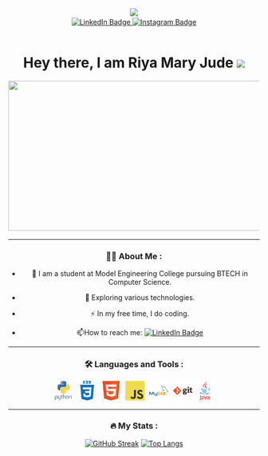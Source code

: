 <div id="header" align="center">
  <img src="https://media3.giphy.com/media/L3nWlmgyqCeU8/200w.webp?cid=ecf05e47tzp7ed6z4hdiku2c3w88z17u5vnxld6twnlhrk6t&rid=200w.webp&ct=g">
<div>
<div id="badges">
  <a href="https://www.linkedin.com/in/riya-mary-jude-54833a22b/">
    <img src="https://img.shields.io/badge/LinkedIn-blue?style=for-the-badge&logo=linkedin&logoColor=white" alt="LinkedIn Badge"/>
  </a>
  <a href="https://www.instagram.com/_ri.yu.ga__/">
    <img src="https://img.shields.io/badge/Instagram-red?style=for-the-badge&logo=instagram&logoColor=white" alt="Instagram Badge"/>
  </a>
  
</div>
<img src="https://komarev.com/ghpvc/?username=Riyajude&style=flat-square&color=blue" alt=""/>
<h1>
  Hey there, I am Riya Mary Jude
  <img src="https://media.giphy.com/media/hvRJCLFzcasrR4ia7z/giphy.gif" width="30px"/>
</h1>
<div align="center">
  <img src="https://media0.giphy.com/media/paTz7UZbPfTZFRYnnB/200w.webp?cid=ecf05e47eedmlpr6kmpgg0dx4d2wvsva1s432oelpltpkya8&rid=200w.webp&ct=s" width="600" height="300"/>
</div>
  
---

### :woman_technologist: About Me :
- :telescope: I am a student at Model Engineering College pursuing BTECH in Computer Science.

- :seedling: Exploring various technologies.

- :zap: In my free time, I do coding.

- :mailbox:How to reach me: [![LinkedIn Badge](https://img.shields.io/badge/-LinkedIn-blue?style=flat&logo=Linkedin&logoColor=white)](https://www.linkedin.com/in/riya-mary-jude-54833a22b/)
  
---

### :hammer_and_wrench: Languages and Tools :
<div>
  <img src="https://github.com/devicons/devicon/blob/master/icons/python/python-original-wordmark.svg" title="Python" alt="Python" width="40" height="40"/>&nbsp;
  <img src="https://github.com/devicons/devicon/blob/master/icons/css3/css3-plain-wordmark.svg"  title="CSS3" alt="CSS" width="40" height="40"/>&nbsp;
  <img src="https://github.com/devicons/devicon/blob/master/icons/html5/html5-original.svg" title="HTML5" alt="HTML" width="40" height="40"/>&nbsp;
  <img src="https://github.com/devicons/devicon/blob/master/icons/javascript/javascript-original.svg" title="JavaScript" alt="JavaScript" width="40" height="40"/>&nbsp;
  <img src="https://github.com/devicons/devicon/blob/master/icons/mysql/mysql-original-wordmark.svg" title="MySQL"  alt="MySQL" width="40" height="40"/>&nbsp;
  <img src="https://github.com/devicons/devicon/blob/master/icons/git/git-original-wordmark.svg" title="Git" **alt="Git" width="40" height="40"/>
  <img src="https://github.com/devicons/devicon/blob/master/icons/java/java-original-wordmark.svg" title="Java" **alt="Java" width="40" height="40"/>
  
</div>
  
---

### :fire: My Stats :
[![GitHub Streak](http://github-readme-streak-stats.herokuapp.com?user=Riyajude&theme=dark&background=000000)](https://git.io/streak-stats)
[![Top Langs](https://github-readme-stats.vercel.app/api/top-langs/?username=Riyajude)](https://github.com/Riyajude/github-readme-stats)
